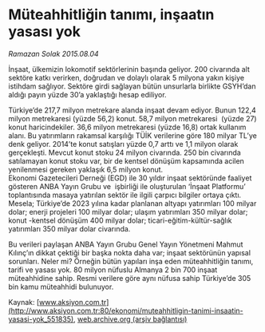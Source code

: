 # Müteahhitliğin tanımı, inşaatın yasası yok

*Ramazan Solak 2015.08.04*

<div class="pNewsDetailMainContent" itemprop="articleBody">
 <p>
  İnşaat, ülkemizin lokomotif sektörlerinin başında geliyor. 200 civarında alt sektöre katkı verirken, doğrudan ve dolaylı olarak 5 milyona yakın kişiye istihdam sağlıyor. Sektöre girdi sağlayan bütün unsurlarla birlikte GSYH’dan aldığı payın yüzde 30’a yaklaştığı hesap ediliyor.
 </p>
 <p>
  Türkiye’de 217,7 milyon metrekare alanda inşaat devam ediyor. Bunun 122,4 milyon metrekaresi (yüzde 56,2) konut. 58,7 milyon metrekaresi  (yüzde 27) konut haricindekiler. 36,6 milyon metrekaresi (yüzde 16,8) ortak kullanım alanı. Bu yatırımların rakamsal karşılığı TÜİK verilerine göre 180 milyar TL’ye denk geliyor. 2014’te konut satışları yüzde 0,7 arttı ve 1,1 milyon olarak gerçekleşti. Mevcut konut stoku 24 milyon civarında. 250 bin civarında satılamayan konut stoku var, bir de kentsel dönüşüm kapsamında acilen yenilenmesi gereken yaklaşık 6,5 milyon konut.
  <br/>
  Ekonomi Gazetecileri Derneği (EGD) ile 30 yıldır inşaat sektöründe faaliyet gösteren ANBA Yayın Grubu ve  işbirliği ile oluşturulan ‘İnşaat Platformu’ toplantısında masaya yatırılan sektör ile ilgili çarpıcı bilgiler ortaya çıktı. Mesela; Türkiye’de 2023 yılına kadar planlanan altyapı yatırımları 100 milyar dolar; enerji projeleri 100 milyar dolar; ulaşım yatırımları 350 milyar dolar; konut -kentsel dönüşüm 400 milyar dolar; ticari-eğitim-kültür-sağlık yatırımları 350 milyar dolar civarında.
 </p>
 <p>
  Bu verileri paylaşan ANBA Yayın Grubu Genel Yayın Yönetmeni Mahmut Kılınç’ın dikkat çektiği bir başka nokta daha var; inşaat sektörünün yapısal sorunları. Neler mi? Örneğin bütün yapıları inşa eden müteahhitliğin tanımı, tarifi ve yasası yok. 80 milyon nüfuslu Almanya 2 bin 700 inşaat müteahhidine sahip. Resmi verilere göre aynı nüfusa sahip Türkiye’de 305 bin kamu müteahhidi bulunuyor.
 </p>
</div>


Kaynak: [www.aksiyon.com.tr](http://www.aksiyon.com.tr:80/ekonomi/muteahhitligin-tanimi-insaatin-yasasi-yok_551835), [web.archive.org (arşiv bağlantısı)](http://web.archive.org/web/20150831073845/http://www.aksiyon.com.tr:80/ekonomi/muteahhitligin-tanimi-insaatin-yasasi-yok_551835)

